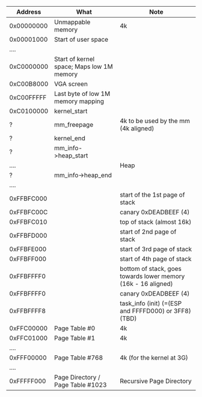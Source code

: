 Address | What | Note
--------|------|-----
0x00000000 | Unmappable memory | 4k
0x00001000 | Start of user space |
....||
0xC0000000 | Start of kernel space; Maps low 1M memory |
0xC00B8000 | VGA screen |
0xC00FFFFF | Last byte of low 1M memory mapping |
0xC0100000 | kernel_start | 
? | mm_freepage | 4k to be used by the mm (4k aligned)
? | kernel_end |
? | mm_info->heap_start |
....|| Heap
? | mm_info->heap_end |
....||
0xFFBFC000 | | start of the 1st page of stack
0xFFBFC00C | | canary 0xDEADBEEF (4)
0xFFBFC010 | | top of stack (almost 16k)
0xFFBFD000 | | start of 2nd page of stack
0xFFBFE000 | | start of 3rd page of stack
0xFFBFF000 | | start of 4th page of stack
0xFFBFFFF0 | | bottom of stack, goes towards lower memory (16k - 16 aligned)
0xFFBFFFF0 | | canary 0xDEADBEEF (4)
0xFFBFFFF8 | | task_info (init) (=(ESP and FFFFD000) or 3FF8) (TBD)
0xFFC00000 | Page Table #0 | 4k
0xFFC01000 | Page Table #1 | 4k
....||
0xFFF00000 | Page Table #768 | 4k (for the kernel at 3G)
....||
0xFFFFF000 | Page Directory / Page Table #1023 | Recursive Page Directory

